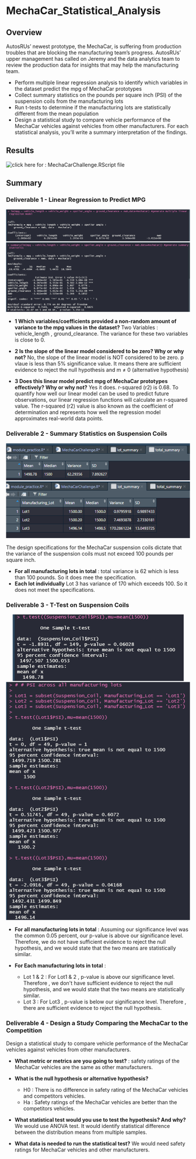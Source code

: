 # MechaCar_Statistical_Analysis

## Overview
AutosRUs’ newest prototype, the MechaCar, is suffering from production troubles that are blocking the manufacturing team’s progress. AutosRUs’ upper management has called on Jeremy and the data analytics team to review the production data for insights that may help the manufacturing team. 
* Perform multiple linear regression analysis to identify which variables in the dataset predict the mpg of MechaCar prototypes
* Collect summary statistics on the pounds per square inch (PSI) of the suspension coils from the manufacturing lots
* Run t-tests to determine if the manufacturing lots are statistically different from the mean population
* Design a statistical study to compare vehicle performance of the MechaCar vehicles against vehicles from other manufacturers. For each statistical analysis, you’ll write a summary interpretation of the findings.
## Results
![click here for : MechaCarChallenge.RScript file](https://github.com/dhaval-28/MechaCar_Statistical_Analysis/blob/main/MechaCarChallenge.R)

## Summary
### Deliverable 1 -  Linear Regression to Predict MPG

<p align="center">
<img src = "https://github.com/dhaval-28/MechaCar_Statistical_Analysis/blob/main/Images/Del1_Multiple_Linear_Regression.png" /><br>
<img src = "https://github.com/dhaval-28/MechaCar_Statistical_Analysis/blob/main/Images/Del1_Multiple_Linear_Summary.png" />
</p>

* **1 Which variables/coefficients provided a non-random amount of variance to the mpg values in the dataset?**
Two Variables : vehicle_length , ground_clearance.  The variance for these two variables is close to 0. 

* **2 Is the slope of the linear model considered to be zero? Why or why not?**
No, the slope of the linear model is NOT considered to be zero. p vlaue is less than 5% significance value. It means there are sufficient evidence to reject the null hypothesis and m ≠ 0 (alternative hypothesis)

* **3 Does this linear model predict mpg of MechaCar prototypes effectively? Why or why not?**
   Yes it does. r-squared (r2) is 0.68.  To quantify how well our linear model can be used to predict future observations, our linear regression functions will calculate an r-squared value. The r-squared (r2) value is also known as the coefficient of determination and represents how well the regression model approximates real-world data points.


### Deliverable 2 -  Summary Statistics on Suspension Coils

<p align="center">
<img src = "https://github.com/dhaval-28/MechaCar_Statistical_Analysis/blob/main/Images/Del2_Total_Summary.png" />
<img src = "https://github.com/dhaval-28/MechaCar_Statistical_Analysis/blob/main/Images/Del2_Lot_Summary.png"/>
</p>

The design specifications for the MechaCar suspension coils dictate that the variance of the suspension coils must not exceed 100 pounds per square inch. 
* **For all manufacturing lots in total** : total variance is 62 which is less than 100 pounds. So it does mee the specification. 
* **Each lot individually** Lot 3 has variance of 170 which exceeds 100. So it does not meet the specifications. 

### Deliverable 3 -  T-Test on Suspension Coils

<p align="center">
<img src = "https://github.com/dhaval-28/MechaCar_Statistical_Analysis/blob/main/Images/Del3_Total_T_Test.png" /><br>
<img src = "https://github.com/dhaval-28/MechaCar_Statistical_Analysis/blob/main/Images/Del3_Lot_T_Test.png" />
</p>

* **For all manufacturing lots in total** :  Assuming our significance level was the common 0.05 percent, our p-value is above our significance level. Therefore, we do not have sufficient evidence to reject the null hypothesis, and we would state that the two means are statistically similar.

* **For Each manufacturing lots in total** : 
  * Lot 1 & 2 : For Lot1 & 2 , p-value is above our significance level. Therefore , we don't have sufficient evidence to reject the null hypothesis, and we would state that the two means are statistically similar.
  * Lot 3 : For Lot3 , p-value is below our significance level. Therefore , there are sufficient evidence to reject the null hypothesis.

### Deliverable 4 -  Design a Study Comparing the MechaCar to the Competition
Design a statistical study to compare vehicle performance of the MechaCar vehicles against vehicles from other manufacturers. 

*  **What metric or metrics are you going to test?** :   safety ratings of the MechaCar vehicles are the same as other manufacturers.
*  **What is the null hypothesis or alternative hypothesis?**
    * H0 : There is no difference in safety rating of the MechaCar vehicles and competitors vehicles.
    * Ha : Safety ratings of the MechaCar vehicles are better than the competitors vehicles.

*  **What statistical test would you use to test the hypothesis? And why?**
    We would use ANOVA test. It would identify statistical difference between the distribution means from multiple samples. 

*  **What data is needed to run the statistical test?** We would need safety ratings for MechaCar vehicles and other manufacturers.
